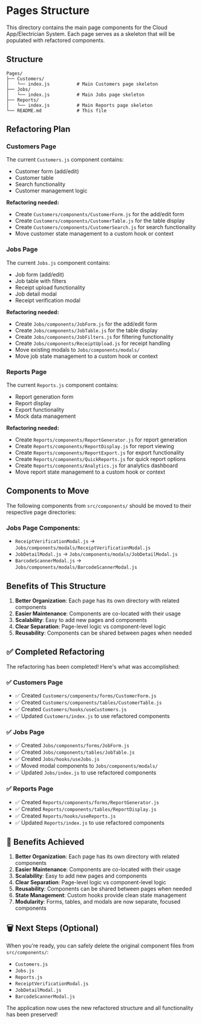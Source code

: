 # Pages Structure

This directory contains the main page components for the Cloud App/Electrician System. Each page serves as a skeleton that will be populated with refactored components.

## Structure

```
Pages/
├── Customers/
│   └── index.js          # Main Customers page skeleton
├── Jobs/
│   └── index.js          # Main Jobs page skeleton
├── Reports/
│   └── index.js          # Main Reports page skeleton
└── README.md             # This file
```

## Refactoring Plan

### Customers Page
The current `Customers.js` component contains:
- Customer form (add/edit)
- Customer table
- Search functionality
- Customer management logic

**Refactoring needed:**
- Create `Customers/components/CustomerForm.js` for the add/edit form
- Create `Customers/components/CustomerTable.js` for the table display
- Create `Customers/components/CustomerSearch.js` for search functionality
- Move customer state management to a custom hook or context

### Jobs Page
The current `Jobs.js` component contains:
- Job form (add/edit)
- Job table with filters
- Receipt upload functionality
- Job detail modal
- Receipt verification modal

**Refactoring needed:**
- Create `Jobs/components/JobForm.js` for the add/edit form
- Create `Jobs/components/JobTable.js` for the table display
- Create `Jobs/components/JobFilters.js` for filtering functionality
- Create `Jobs/components/ReceiptUpload.js` for receipt handling
- Move existing modals to `Jobs/components/modals/`
- Move job state management to a custom hook or context

### Reports Page
The current `Reports.js` component contains:
- Report generation form
- Report display
- Export functionality
- Mock data management

**Refactoring needed:**
- Create `Reports/components/ReportGenerator.js` for report generation
- Create `Reports/components/ReportDisplay.js` for report viewing
- Create `Reports/components/ReportExport.js` for export functionality
- Create `Reports/components/QuickReports.js` for quick report options
- Create `Reports/components/Analytics.js` for analytics dashboard
- Move report state management to a custom hook or context

## Components to Move

The following components from `src/components/` should be moved to their respective page directories:

### Jobs Page Components:
- `ReceiptVerificationModal.js` → `Jobs/components/modals/ReceiptVerificationModal.js`
- `JobDetailModal.js` → `Jobs/components/modals/JobDetailModal.js`
- `BarcodeScannerModal.js` → `Jobs/components/modals/BarcodeScannerModal.js`

## Benefits of This Structure

1. **Better Organization**: Each page has its own directory with related components
2. **Easier Maintenance**: Components are co-located with their usage
3. **Scalability**: Easy to add new pages and components
4. **Clear Separation**: Page-level logic vs component-level logic
5. **Reusability**: Components can be shared between pages when needed

## ✅ Completed Refactoring

The refactoring has been completed! Here's what was accomplished:

### ✅ Customers Page
- ✅ Created `Customers/components/forms/CustomerForm.js`
- ✅ Created `Customers/components/tables/CustomerTable.js`
- ✅ Created `Customers/hooks/useCustomers.js`
- ✅ Updated `Customers/index.js` to use refactored components

### ✅ Jobs Page
- ✅ Created `Jobs/components/forms/JobForm.js`
- ✅ Created `Jobs/components/tables/JobTable.js`
- ✅ Created `Jobs/hooks/useJobs.js`
- ✅ Moved modal components to `Jobs/components/modals/`
- ✅ Updated `Jobs/index.js` to use refactored components

### ✅ Reports Page
- ✅ Created `Reports/components/forms/ReportGenerator.js`
- ✅ Created `Reports/components/tables/ReportDisplay.js`
- ✅ Created `Reports/hooks/useReports.js`
- ✅ Updated `Reports/index.js` to use refactored components

## 🎯 Benefits Achieved

1. **Better Organization**: Each page has its own directory with related components
2. **Easier Maintenance**: Components are co-located with their usage
3. **Scalability**: Easy to add new pages and components
4. **Clear Separation**: Page-level logic vs component-level logic
5. **Reusability**: Components can be shared between pages when needed
6. **State Management**: Custom hooks provide clean state management
7. **Modularity**: Forms, tables, and modals are now separate, focused components

## 🗑️ Next Steps (Optional)

When you're ready, you can safely delete the original component files from `src/components/`:
- `Customers.js`
- `Jobs.js`
- `Reports.js`
- `ReceiptVerificationModal.js`
- `JobDetailModal.js`
- `BarcodeScannerModal.js`

The application now uses the new refactored structure and all functionality has been preserved! 